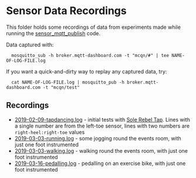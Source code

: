 # Sensor Data Recordings

This folder holds some recordings of data from experiments made while running the [sensor_mqtt_publish](../sensor_mqtt_publish) code.

Data captured with:
```
  mosquitto_sub -h broker.mqtt-dashboard.com -t "mcqn/#" | tee NAME-OF-LOG-FILE.log
```

If you want a quick-and-dirty way to replay any captured data, try:
```
  cat NAME-OF-LOG-FILE.log | mosquitto_pub -h broker.mqtt-dashboard.com -t "mcqn/test"
```

## Recordings

 * [2019-02-09-tapdancing.log](2019-02-09-tapdancing.log) - initial tests with [Sole Rebel Tap](http://solerebeltap.co.uk/).  Lines with a single number are from the left-toe sensor, lines with two numbers are `right-heel:right-toe` values
 * [2019-03-03-running.log](2019-03-03-running.log) - some jogging round the events room, with just one foot instrumented
 * [2019-03-03-walking.log](2019-03-03-walking.log) - walking round the events room, with just one foot instrumented
 * [2019-03-16-pedalling.log](2019-03-16-pedalling.log) - pedalling on an exercise bike, with just one foot instrumented

